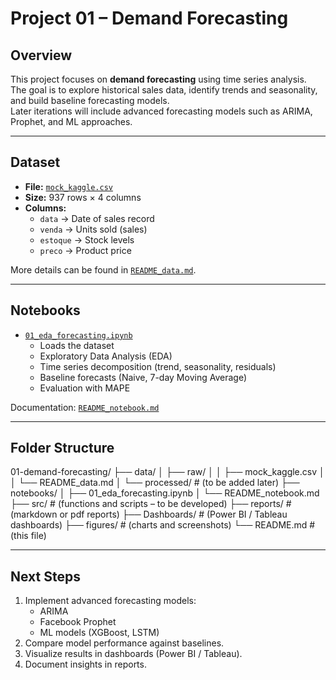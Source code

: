 # Project 01 – Demand Forecasting

## Overview
This project focuses on **demand forecasting** using time series analysis.  
The goal is to explore historical sales data, identify trends and seasonality, and build baseline forecasting models.  
Later iterations will include advanced forecasting models such as ARIMA, Prophet, and ML approaches.

---

## Dataset
- **File:** [`mock_kaggle.csv`](data/raw/mock_kaggle.csv)  
- **Size:** 937 rows × 4 columns  
- **Columns:**
  - `data` → Date of sales record  
  - `venda` → Units sold (sales)  
  - `estoque` → Stock levels  
  - `preco` → Product price  

More details can be found in [`README_data.md`](data/raw/README_data.md).

---

## Notebooks
- [`01_eda_forecasting.ipynb`](notebooks/01_eda_forecasting.ipynb)  
  - Loads the dataset  
  - Exploratory Data Analysis (EDA)  
  - Time series decomposition (trend, seasonality, residuals)  
  - Baseline forecasts (Naive, 7-day Moving Average)  
  - Evaluation with MAPE  

Documentation: [`README_notebook.md`](notebooks/README_notebook.md)

---

## Folder Structure
01-demand-forecasting/
├── data/
│ ├── raw/
│ │ ├── mock_kaggle.csv
│ │ └── README_data.md
│ └── processed/ # (to be added later)
├── notebooks/
│ ├── 01_eda_forecasting.ipynb
│ └── README_notebook.md
├── src/ # (functions and scripts – to be developed)
├── reports/ # (markdown or pdf reports)
├── Dashboards/ # (Power BI / Tableau dashboards)
├── figures/ # (charts and screenshots)
└── README.md # (this file)


---

## Next Steps
1. Implement advanced forecasting models:
   - ARIMA
   - Facebook Prophet
   - ML models (XGBoost, LSTM)
2. Compare model performance against baselines.
3. Visualize results in dashboards (Power BI / Tableau).
4. Document insights in reports.
